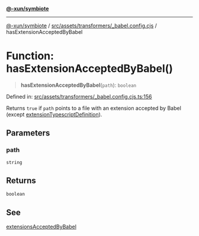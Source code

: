 [**@-xun/symbiote**](../../../../../README.md)

***

[@-xun/symbiote](../../../../../README.md) / [src/assets/transformers/\_babel.config.cjs](../README.md) / hasExtensionAcceptedByBabel

# Function: hasExtensionAcceptedByBabel()

> **hasExtensionAcceptedByBabel**(`path`): `boolean`

Defined in: [src/assets/transformers/\_babel.config.cjs.ts:156](https://github.com/Xunnamius/symbiote/blob/6997faa5359efb83c247c1b6e5dcf27da55db104/src/assets/transformers/_babel.config.cjs.ts#L156)

Returns `true` if `path` points to a file with an extension accepted by Babel
(except [extensionTypescriptDefinition](../variables/extensionTypescriptDefinition.md)).

## Parameters

### path

`string`

## Returns

`boolean`

## See

[extensionsAcceptedByBabel](../variables/extensionsAcceptedByBabel.md)
